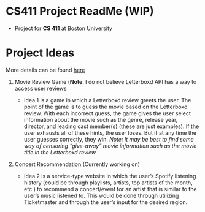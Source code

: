 # CS411 Project ReadMe (WIP)
- Project for **CS 411** at Boston University

# Project Ideas
More details can be found [here](https://github.com/jwkinney443/CS411/blob/main/docs/Team%20Assignment%201%20-%20Proposal.pdf)
1) Movie Review Game (**Note**: I do not believe Letterboxd API has a way to access user reviews
   - Idea 1 is a game in which a Letterboxd review greets the user. The point of the game is to guess the movie based on the Letterboxd review. With each incorrect guess, the game gives the user select information about the movie such as the genre, release year, director, and leading cast member(s) (these are just examples). If the user exhausts all of these hints, the user loses. But if at any time the user guesses correctly, they win. 
     *Note: It may be best to find some way of censoring “give-away” movie information such as the movie title in the Letterboxd review*

2) Concert Recommendation (Currently working on)
   - Idea 2 is a service-type website in which the user’s Spotify listening history (could be through playlists, artists, top artists of the month, etc.) to recommend a concert/event for an artist that is similar to the user’s music listened to. This would be done through utilizing Ticketmaster and through the user’s input for the desired region.


